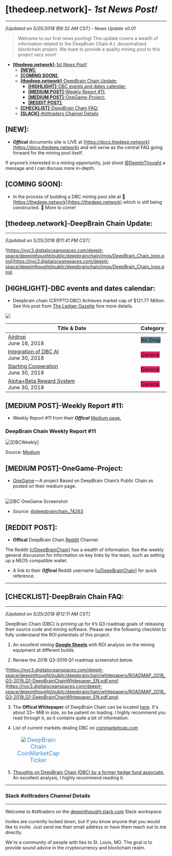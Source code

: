 # **[thedeep.network]**- _1st News Post!_
------
*[Updated on 5/25/2018 @6:32 AM CST]* - *News Update v0.01*

> Welcome to our first news posting!  This update covers a weatlh of information related to the DeepBrain Chain A.I. decentralized blockchain project.  We hope to provide a quality mining pool to this project very soon!

- [**[thedeep.network]**-_1st News Post!_](#thedeepnetwork--1st-news-post)
    - [**[NEW]**:](#new)
    - [**[COMING SOON]**:](#coming-soon)
    - [**[thedeep.network]**-DeepBrain Chain Update:](#thedeepnetwork-deepbrain-chain-update)
        - [**[HIGHLIGHT]**-DBC events and dates calendar:](#highlight-dbc-events-and-dates-calendar)
        - [**[MEDIUM POST]**-Weekly Report #11:](#medium-post-weekly-report-11)
        - [**[MEDIUM POST]**-OneGame-Project:](#medium-post-onegame-project)
        - [**[REDDIT POST]**:](#reddit-post)
    - [**[CHECKLIST]**-DeepBrain Chain FAQ:](#checklist-deepbrain-chain-faq)
    - [**[SLACK]**-#stltraders Channel Details](#slack-stltraders-channel-details)

## **[NEW]**: 
- ***Offical*** documents site is LIVE at [https://docs.thedeep.network](https://docs.thedeep.network) and will serve as the central FAQ going forward for the mining pool itself.

If anyone’s interested in a mining opportunity, just shoot <a href="https://github.com/DeepInThought">@DeepInThought</a> a message and I can discuss more in-depth.

## **[COMING SOON]**: 
- In the process of building a DBC mining pool site at :construction: [https://thedeep.network](https://thedeep.network) which is still being constructed. :construction: More to come!

## **[thedeep.network]**-DeepBrain Chain Update:
-------
*[Updated on 5/25/2018 @11:41 PM CST]*

![https://nyc3.digitaloceanspaces.com/deepit-space/deepinthought/public/deepbrainchain/imgs/DeepBrain_Chain_logo.png](https://nyc3.digitaloceanspaces.com/deepit-space/deepinthought/public/deepbrainchain/imgs/DeepBrain_Chain_logo.png)

## **[HIGHLIGHT]**-DBC events and dates calendar:
- Deepbrain chain (CRYPTO:DBC) Achieves market cap of $121.77 Million. See this post from <a href="https://ledgergazette.com/2018/05/23/deepbrain-chain-market-cap-hits-130-93-million-dbc.html">The Ledger Gazette</a>  fore more details.

<a href="https://kryptocal.com/event/20222/airdrop">
<img src="https://kryptocal.com/images/drawable-xhdpi-icon.png">
</a>
<table class="resultTable">
<thead> 
<tr>
<th style="width: 100%">Title & Date</th>
<th>Category</th>
</tr>
</thead>
<tbody>
<tr>
<td>
<div class="title">
<a href="https://kryptocal.com/event/20222/airdrop">Airdrop</a>
</div>
<div class="date">June 16, 2018</div>
</td>
<td>
<label class="label" style="background-color: #607d8b">Air Drop</label>
</td>
</tr>
<tr>
<td>
<div class="title">
<a href="https://kryptocal.com/event/15844/integration-of-dbc-ai">Integration of DBC AI</a>
</div>
<div class="date">June 30, 2018</div>
</td>
<td>
<label class="label" style="background-color: #e91e63">General</label>
</td>
</tr>
<tr>
<td>
<div class="title">
<a href="https://kryptocal.com/event/15845/starting-cooperation">Starting Cooperation</a>
</div>
<div class="date">June 30, 2018</div>
</td>
<td>
<label class="label" style="background-color: #e91e63">General</label>
</td>
</tr>
<tr>
<td>
<div class="title">
<a href="https://kryptocal.com/event/15846/alpha-beta-reward-system">Alpha&#x2B;Beta Reward System</a>
</div>
<div class="date">June 30, 2018</div>
</td>
<td>
<label class="label" style="background-color: #e91e63">General</label>
</td>
</tr>
</tbody>
</table>

## **[MEDIUM POST]**-Weekly Report #11: 
- Weekly Report #11 from their ***Offical*** <a href="https://medium.com/@deepbrainchain_74263?source=post_header_lockup"> Medium page.</a>

### DeepBrain Chain Weekly Report #11

<p><img src="https://cdn-images-1.medium.com/max/1600/1*zTpJZ-a4CvyNCWVvm9t0mg.png" alt="[DBCWeekly]"></p>

Source: <a href="https://medium.com/@deepbrainchain_74263/deepbrain-chain-weekly-report-11-192b1b6417f1">Medium</a>

## **[MEDIUM POST]**-OneGame-Project:
- <a href="https://medium.com/@deepbrainchain_74263/onegame-a-project-based-on-deepbrain-chains-public-chain-1f7427495e6f">OneGame</a> — A project Based on DeepBrain Chain’s Public Chain as posted on their medium page.
<p>
<br>
<img src="https://cdn-images-1.medium.com/max/800/1*BigclP229fDqhjGDucVvQw.png" alt="DBC OneGame Screenshot">
</p>

- Source: <a href="https://medium.com/@deepbrainchain_74263/onegame-a-project-based-on-deepbrain-chains-public-chain-1f7427495e6f">@deepbrainchain_74263</a>

## **[REDDIT POST]**:
- **Offical** DeepBrain Chain [Reddit](https://www.reddit.com/r/DeepBrainChain/) Channel.

<p>The Reddit <a href="https://www.reddit.com/r/DeepBrainChain/">[r/DeepBrainChain]</a> has a wealth of information. See the weekly general discussion for information on key links by the team, such as setting up a NEO5 compatible wallet.

- A link to their ***Offical*** Reddit username <a href="https://www.reddit.com/user/DeepBrainChain">[u/DeepBrainChain]</a> for quick reference.</p>

----------
## **[CHECKLIST]**-DeepBrain Chain FAQ:
----------

*[Updated on 5/25/2018 @12:11 AM CST]*

DeepBrain Chain (DBC) is priming up for it’s Q3 roadmap goals of releasing their source code and mining software. Please see the following checklist to fully understand the ROI potentials of this project.  

 1. An *excellent mining* <a href="https://docs.google.com/spreadsheets/d/1S2bV1gN--TnW7wzLe72XvcEj31flvFof9un000wgG2s/edit#gid=949957956">**Google Sheets**</a> with ROI analysis on the mining equipment at different builds.

 2. Review the 2018 Q3-2019 Q1 roadmap screenshot below.
                  
![https://nyc3.digitaloceanspaces.com/deepit-space/deepinthought/public/deepbrainchain/whitepapers/ROADMAP_2018_Q3-2019_Q1-DeepBrainChainWhitepaper_EN.pdf.png](https://nyc3.digitaloceanspaces.com/deepit-space/deepinthought/public/deepbrainchain/whitepapers/ROADMAP_2018_Q3-2019_Q1-DeepBrainChainWhitepaper_EN.pdf.png)
   

 3. The **Offical Whitepaper** of DeepBrain Chain can be located [here](https://nyc3.digitaloceanspaces.com/deepit-space/deepinthought/public/deepbrainchain/whitepapers/DeepBrainChainWhitepaper_EN.pdf).
It's about 33~ MiB in size, so be patient on loading. I highly
recommend you read through it, as it contains quite a bit of
information.
              

 4. <p>List of current markets dealing DBC on <a href="https://coinmarketcap.com">coinmarketcap.com</a><div
              style="text-align:center;padding:5px 0px;width:33%;"> <img
              src="https://s2.coinmarketcap.com/static/img/coins/64x64/2316.png">
              <span style="font-size: 18px;">
                  <a href="http://coinmarketcap.com/currencies/deepbrain-chain/?utm_medium=widget&amp;utm_campaign=cmcwidget&amp;utm_source=coinmarketcap.com&amp;utm_content=deepbrain-chain"
                      target="_blank" style="text-decoration: none; color: rgb(66, 139, 202);">DeepBrain Chain CoinMarketCap Ticker</a>
          </span> </div></p>

 5. <a href="https://www.reddit.com/r/DeepBrainChain/comments/7u974c/thoughts_on_deepbrain_chain_dbc_by_a_former_hedge/">Thoughts
              on DeepBrain Chain (DBC) by a former hedge fund associate.</a> An
              excellent analysis, I highly recommend reading it.

----------
###  Slack #stltraders Channel Details
----------

Welcome to #stltraders on the [deepinthought.slack.com](http://deepinthought.slack.com) Slack workspace.

Invites are currently locked down, but if you know anyone that you would like to invite. Just send me their email address or have them reach out to me directly.

We're a community of people with ties to St. Louis, MO. The goal is to provide sound advice in the cryptocurrency and blockchain realm.
